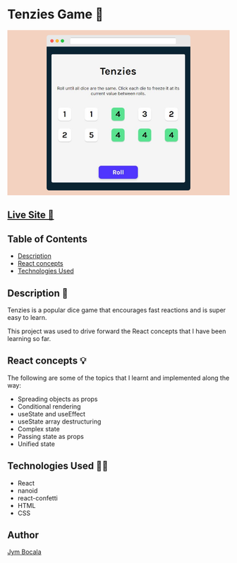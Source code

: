 # Tenzies Game 🎲
<div align="center">
  <img src="src/assets/tenzies-game-preview.png">
</div>

## [Live Site 🔗](https://tenziesgamebyjym.netlify.app/)

## Table of Contents

* [Description](#description)
* [React concepts](#react-concepts)
* [Technologies Used](#technologies-used)

## Description 📝

Tenzies is a popular dice game that encourages fast reactions and is super easy to learn.

This project was used to drive forward the React concepts that I have been learning so far.


## React concepts 💡

The following are some of the topics that I learnt and implemented along the way:

- Spreading objects as props
- Conditional rendering
- useState and useEffect
- useState array destructuring
- Complex state
- Passing state as props
- Unified state



## Technologies Used 👨‍💻
- React
- nanoid
- react-confetti
- HTML
- CSS



## Author
[Jym Bocala](https://github.com/jymbocala)
